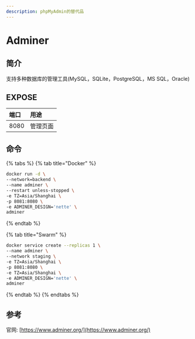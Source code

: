 ```yaml
---
description: phpMyAdmin的替代品
---
```


# Adminer

## 简介

支持多种数据库的管理工具\(MySQL，SQLite，PostgreSQL，MS SQL，Oracle\)

## EXPOSE

| 端口 | 用途 |
| :--- | :--- |
| 8080 | 管理页面 |



## 命令

{% tabs %}
{% tab title="Docker" %}
```bash
docker run -d \
--network=backend \
--name adminer \
--restart unless-stopped \
-e TZ=Asia/Shanghai \
-p 8081:8080 \
-e ADMINER_DESIGN='nette' \
adminer
```
{% endtab %}

{% tab title="Swarm" %}
```bash
docker service create --replicas 1 \
--name adminer \
--network staging \
-e TZ=Asia/Shanghai \
-p 8081:8080 \
-e TZ=Asia/Shanghai \
-e ADMINER_DESIGN='nette' \
adminer
```
{% endtab %}
{% endtabs %}



##  参考

官网: [https://www.adminer.org/](https://www.adminer.org/)

